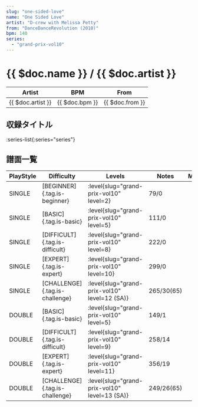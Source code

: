 ```yaml
---
slug: "one-sided-love"
name: "One Sided Love"
artist: "D-crew with Melissa Petty"
from: "DanceDanceRevolution (2010)"
bpm: 140
series:
  - "grand-prix-vol10"
---
```


# {{ $doc.name }} / {{ $doc.artist }}

|Artist|BPM|From|
|------|---|----|
|{{ $doc.artist }}|{{ $doc.bpm }}|{{ $doc.from }}|

## 収録タイトル

:series-list{:series="series"}

## 譜面一覧

|PlayStyle|Difficulty|Levels|Notes|Movie|
|---------|----------|------|-----|-----|
|SINGLE|[BEGINNER]{.tag.is-beginner}|<div class="field is-grouped is-grouped-multiline"> :level{slug="grand-prix-vol10" level=2}</div>|79/0||
|SINGLE|[BASIC]{.tag.is-basic}|<div class="field is-grouped is-grouped-multiline"> :level{slug="grand-prix-vol10" level=5}</div>|111/0||
|SINGLE|[DIFFICULT]{.tag.is-difficult}|<div class="field is-grouped is-grouped-multiline"> :level{slug="grand-prix-vol10" level=8}</div>|222/0||
|SINGLE|[EXPERT]{.tag.is-expert}|<div class="field is-grouped is-grouped-multiline"> :level{slug="grand-prix-vol10" level=10}</div>|299/0||
|SINGLE|[CHALLENGE]{.tag.is-challenge}|<div class="field is-grouped is-grouped-multiline"> :level{slug="grand-prix-vol10" level=12 (SA)}</div>|265/30(65)||
|DOUBLE|[BASIC]{.tag.is-basic}|<div class="field is-grouped is-grouped-multiline"> :level{slug="grand-prix-vol10" level=5}</div>|149/1||
|DOUBLE|[DIFFICULT]{.tag.is-difficult}|<div class="field is-grouped is-grouped-multiline"> :level{slug="grand-prix-vol10" level=9}</div>|258/14||
|DOUBLE|[EXPERT]{.tag.is-expert}|<div class="field is-grouped is-grouped-multiline"> :level{slug="grand-prix-vol10" level=11}</div>|356/19||
|DOUBLE|[CHALLENGE]{.tag.is-challenge}|<div class="field is-grouped is-grouped-multiline"> :level{slug="grand-prix-vol10" level=13 (SA)}</div>|249/26(65)||
